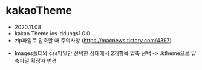 # kakaoTheme

- 2020.11.08
- kakao Theme ios-ddungs1.0.0
- zip파일로 압축할 때 주의사항 (https://macnews.tistory.com/4397)
* Images폴더와 css파일만 선택한 상태에서 2개항목 압축 선택 -> .ktheme으로 압축파일 확장자 변경